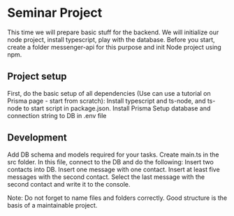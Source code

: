 # Seminar Project
This time we will prepare basic stuff for the backend. We will initialize our node project, install typescript, play with the database. Before you start, create a folder messenger-api for this purpose and init Node project using npm.

## Project setup
First, do the basic setup of all dependencies (Use can use a tutorial on Prisma page - start from scratch):
Install typescript and ts-node, and ts-node to start script in package.json.
Install Prisma
Setup database and connection string to DB in .env file

## Development
Add DB schema and models required for your tasks. 
Create main.ts in the src folder. In this file, connect to the DB and do the following:
Insert two contacts into DB.
Insert one message with one contact.
Insert at least five messages with the second contact.
Select the last message with the second contact and write it to the console.

Note: Do not forget to name files and folders correctly. Good structure is the basis of a maintainable project.